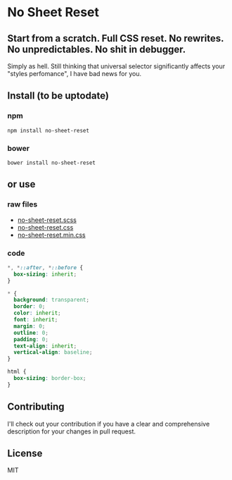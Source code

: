 # No Sheet Reset
## Start from a scratch. Full CSS reset. No rewrites. No unpredictables. No shit in debugger.

Simply as hell. Still thinking that universal selector significantly affects your "styles perfomance", I have bad news for you.

## Install (to be uptodate)

### npm

```
npm install no-sheet-reset
```

### bower

```
bower install no-sheet-reset
```

## or use

### raw files

- [no-sheet-reset.scss](https://raw.githubusercontent.com/godban/no-sheet-reset/master/dist/_no-sheet-reset.scss)
- [no-sheet-reset.css](https://raw.githubusercontent.com/godban/no-sheet-reset/master/dist/no-sheet-reset.css)
- [no-sheet-reset.min.css](https://raw.githubusercontent.com/godban/no-sheet-reset/master/dist/no-sheet-reset.min.css)


### code


```css
*, *::after, *::before {
  box-sizing: inherit;
}

* {
  background: transparent;
  border: 0;
  color: inherit;
  font: inherit;
  margin: 0;
  outline: 0;
  padding: 0;
  text-align: inherit;
  vertical-align: baseline;
}

html {
  box-sizing: border-box;
}
```

## Contributing

I'll check out your contribution if you have a clear and comprehensive description for your changes in pull request.


## License

MIT
